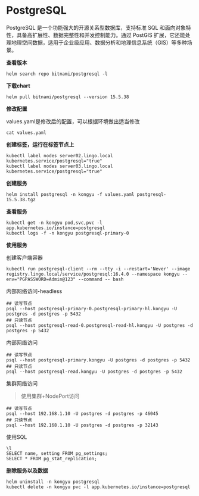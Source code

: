 # PostgreSQL

PostgreSQL 是一个功能强大的开源关系型数据库，支持标准 SQL 和面向对象特性，具备高扩展性、数据完整性和并发控制能力。通过 PostGIS 扩展，它还能处理地理空间数据，适用于企业级应用、数据分析和地理信息系统（GIS）等多种场景。

**查看版本**

```
helm search repo bitnami/postgresql -l
```

**下载chart**

```
helm pull bitnami/postgresql --version 15.5.38
```

**修改配置**

values.yaml是修改后的配置，可以根据环境做出适当修改

```
cat values.yaml
```

**创建标签，运行在标签节点上**

```
kubectl label nodes server02.lingo.local kubernetes.service/postgresql="true"
kubectl label nodes server03.lingo.local kubernetes.service/postgresql="true"
```

**创建服务**

```shell
helm install postgresql -n kongyu -f values.yaml postgresql-15.5.38.tgz
```

**查看服务**

```
kubectl get -n kongyu pod,svc,pvc -l app.kubernetes.io/instance=postgresql
kubectl logs -f -n kongyu postgresql-primary-0
```

**使用服务**

创建客户端容器

```
kubectl run postgresql-client --rm --tty -i --restart='Never' --image  registry.lingo.local/service/postgresql:16.4.0 --namespace kongyu --env="PGPASSWORD=Admin@123" --command -- bash
```

内部网络访问-headless

```
## 读写节点
psql --host postgresql-primary-0.postgresql-primary-hl.kongyu -U postgres -d postgres -p 5432
## 只读节点
psql --host postgresql-read-0.postgresql-read-hl.kongyu -U postgres -d postgres -p 5432
```

内部网络访问

```
## 读写节点
psql --host postgresql-primary.kongyu -U postgres -d postgres -p 5432
## 只读节点
psql --host postgresql-read.kongyu -U postgres -d postgres -p 5432
```

集群网络访问

> 使用集群+NodePort访问

```
## 读写节点
psql --host 192.168.1.10 -U postgres -d postgres -p 46045
## 只读节点
psql --host 192.168.1.10 -U postgres -d postgres -p 32143
```

使用SQL

```
\l
SELECT name, setting FROM pg_settings;
SELECT * FROM pg_stat_replication;
```

**删除服务以及数据**

```
helm uninstall -n kongyu postgresql
kubectl delete -n kongyu pvc -l app.kubernetes.io/instance=postgresql
```

